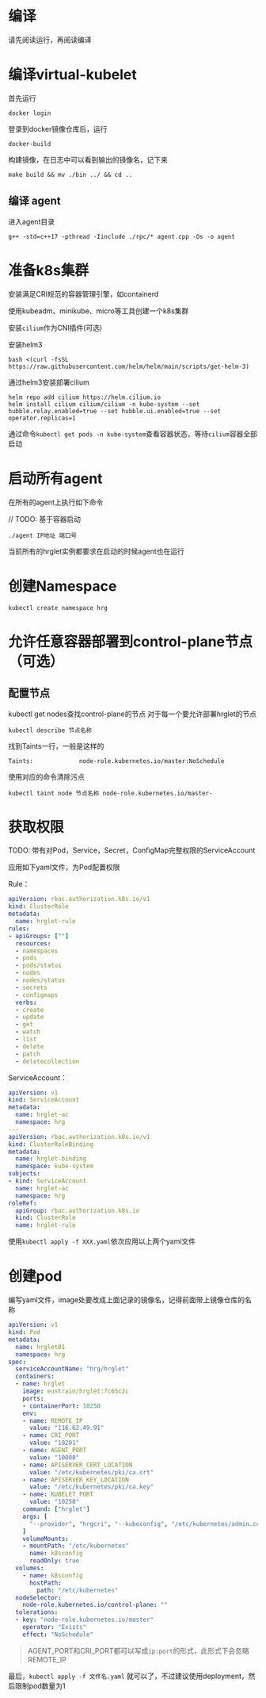 # 编译

请先阅读运行，再阅读编译

# 编译virtual-kubelet

首先运行

```shell
docker login
```

登录到docker镜像仓库后，运行

```shell
docker-build
```

构建镜像，在日志中可以看到输出的镜像名，记下来

```shell
make build && mv ./bin ../ && cd ..
```

## 编译 agent
进入agent目录

```shell
g++ -std=c++17 -pthread -Iinclude ./rpc/* agent.cpp -Os -o agent
```


# 准备k8s集群

安装满足CRI规范的容器管理引擎，如containerd

使用kubeadm、minikube、micro等工具创建一个k8s集群

安装`cilium`作为CNI插件(可选)

安装helm3

```shell
bash <(curl -fsSL https://raw.githubusercontent.com/helm/helm/main/scripts/get-helm-3)
```

通过helm3安装部署cilium

```shell
helm repo add cilium https://helm.cilium.io
helm install cilium cilium/cilium -n kube-system --set hubble.relay.enabled=true --set hubble.ui.enabled=true --set operator.replicas=1
```

通过命令`kubectl get pods -n kube-system`查看容器状态，等待`cilium`容器全部启动

# 启动所有agent

在所有的agent上执行如下命令

// TODO: 基于容器启动

```
./agent IP地址 端口号
```

当前所有的hrglet实例都要求在启动的时候agent也在运行

# 创建Namespace

```
kubectl create namespace hrg
```



# 允许任意容器部署到control-plane节点（可选）

## 配置节点

kubectl get nodes查找control-plane的节点
对于每一个要允许部署hrglet的节点

```
kubectl describe 节点名称
```

找到Taints一行，一般是这样的

```
Taints:             node-role.kubernetes.io/master:NoSchedule
```

使用对应的命令清除污点

```
kubectl taint node 节点名称 node-role.kubernetes.io/master-
```

# 获取权限

TODO: 带有对Pod，Service，Secret，ConfigMap完整权限的ServiceAccount

应用如下yaml文件，为Pod配置权限

Rule：

```yaml
apiVersion: rbac.authorization.k8s.io/v1
kind: ClusterRole
metadata:
  name: hrglet-rule
rules:
- apiGroups: [""]
  resources:  
  - namespaces  
  - pods  
  - pods/status  
  - nodes  
  - nodes/status  
  - secrets  
  - configmaps  
  verbs:  
  - create  
  - update  
  - get  
  - watch  
  - list  
  - delete 
  - patch
  - deletecollection
```

ServiceAccount：

```yaml
apiVersion: v1
kind: ServiceAccount
metadata:
  name: hrglet-ac
  namespace: hrg
---
apiVersion: rbac.authorization.k8s.io/v1
kind: ClusterRoleBinding
metadata:
  name: hrglet-binding
  namespace: kube-system
subjects:
- kind: ServiceAccount
  name: hrglet-ac
  namespace: hrg
roleRef:
  apiGroup: rbac.authorization.k8s.io
  kind: ClusterRole
  name: hrglet-rule
```

使用`kubectl apply -f XXX.yaml`依次应用以上两个yaml文件



# 创建pod

编写yaml文件，image处要改成上面记录的镜像名，记得前面带上镜像仓库的名称

```yaml
apiVersion: v1
kind: Pod
metadata:
  name: hrglet01
  namespace: hrg
spec:
  serviceAccountName: "hrg/hrglet"
  containers:
  - name: hrglet
    image: eustrain/hrglet:7c65c2c
    ports:
    - containerPort: 10250
    env:
    - name: REMOTE_IP
      value: "116.62.49.91"
    - name: CRI_PORT
      value: "10201"
    - name: AGENT_PORT
      value: "10000"
    - name: APISERVER_CERT_LOCATION
      value: "/etc/kubernetes/pki/ca.crt"
    - name: APISERVER_KEY_LOCATION
      value: "/etc/kubernetes/pki/ca.key"
    - name: KUBELET_PORT
      value: "10250"
    command: ["hrglet"]
    args: [
      "--provider", "hrgcri", "--kubeconfig", "/etc/kubernetes/admin.conf", "--nodename", "hrglet01"
    ]
    volumeMounts:
    - mountPath: "/etc/kubernetes"
      name: k8sconfig
      readOnly: true
  volumes:
    - name: k8sconfig
      hostPath:
        path: "/etc/kubernetes"
  nodeSelector:
    node-role.kubernetes.io/control-plane: ""
  tolerations:
  - key: "node-role.kubernetes.io/master"
    operator: "Exists"
    effect: "NoSchedule"
```

> AGENT_PORT和CRI_PORT都可以写成`ip:port`的形式，此形式下会忽略REMOTE_IP

最后，`kubectl apply -f 文件名.yaml` 就可以了，不过建议使用deployment，然后限制pod数量为1

